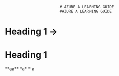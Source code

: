                             # AZURE A LEARNING GUIDE
                            #AZURE A LEARNING GUIDE

# Heading 1 → 
<h1>Heading 1</h1>
**aa**
*a*
* a